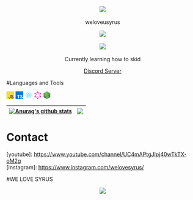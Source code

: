 <p align="center">  
<img src="https://cdn.discordapp.com/attachments/630097127703445505/903968687986454558/unknown.png">
</p>
<p align="center">
    weloveusyrus
<p align="center">  
<img src="https://komarev.com/ghpvc/?username=weloveusyrus&color=grey">
</p>
    <p align="center">
  <img src="https://discord.c99.nl/widget/theme-2/410197890993094666.png"/>
</p>
<p align="center">
Currently learning how to skid
<p align="center">
    <a href="https://discord.gg/4nSYqZ8KAA">Discord Server</a>
    
#Languages and Tools

<code><img height="20" src="https://raw.githubusercontent.com/github/explore/80688e429a7d4ef2fca1e82350fe8e3517d3494d/topics/javascript/javascript.png"></code>
<code><img height="20" src="https://raw.githubusercontent.com/github/explore/80688e429a7d4ef2fca1e82350fe8e3517d3494d/topics/typescript/typescript.png"></code>
<code><img height="20" src="https://raw.githubusercontent.com/github/explore/80688e429a7d4ef2fca1e82350fe8e3517d3494d/topics/react/react.png"></code>
<code><img height="20" src="https://raw.githubusercontent.com/github/explore/5c058a388828bb5fde0bcafd4bc867b5bb3f26f3/topics/graphql/graphql.png"></code>
<code><img height="20" src="https://raw.githubusercontent.com/github/explore/80688e429a7d4ef2fca1e82350fe8e3517d3494d/topics/nodejs/nodejs.png"></code>    


| <a href="https://github.com/weloveusyrus/github-readme-stats"><img align="center" src="https://github-readme-stats.vercel.app/api?username=weloveusyrus&show_icons=true&include_all_commits=true&theme=buefy&hide_border=true" alt="Anurag's github stats" /></a> | <a href="https://github.com/weloveusyrus/github-readme-stats"><img align="center" src="https://github-readme-stats.vercel.app/api/top-langs/?username=anuraghazra&layout=compact&theme=buefy&hide_border=true" /></a> |
| ------------- | ------------- |

# Contact
[youtube]: https://www.youtube.com/channel/UC4mAPtgJIpj40wTkTX-oM2g </br>
[instagram]: https://www.instagram.com/welovesyrus/ </br>

#WE LOVE SYRUS
<p align="center">
  <a href="https://github.com/WeLoveuSyrus">
    <img src="https://i.pinimg.com/564x/d4/4d/7c/d44d7cbcf352ea12f3fc571a353b66cb.jpg"/>
     </a>
</p>
